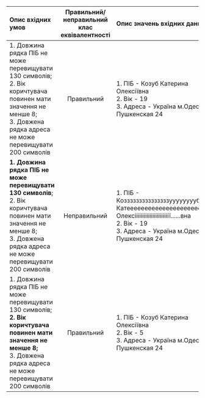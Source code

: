 |Опис вхідних умов|Правильний/неправильний клас еквівалентності|Опис значень вхідних даних|
|:-----|:-----:|:-----|
|1. Довжина рядка ПІБ не може перевищувати 130 символів;<br> 2. Вік коричтувача повинен мати значення не менше 8;<br> 3. Довжена рядка адреса не може перевищувати 200 символів|Правильний| 1. ПІБ - Козуб Катерина Олексіївна<br> 2. Вік - 19<br> 3. Адреса - Україна м.Одеса ул. Пушкенская 24|
|**1. Довжина рядка ПІБ не може перевищувати 130 символів**;<br> 2. Вік коричтувача повинен мати значення не менше 8;<br> 3. Довжена рядка адреса не може перевищувати 200 символів|Неправильний| 1. ПІБ - Козззззззззззззззууууууууб Катеееееееееееееееееееееерина Олексііііііііііііііііііііііії......вна<br> 2. Вік - 19<br> 3. Адреса - Україна м.Одеса ул. Пушкенская 24|
|1. Довжина рядка ПІБ не може перевищувати 130 символів;<br> **2. Вік коричтувача повинен мати значення не менше 8;**<br> 3. Довжена рядка адреса не може перевищувати 200 символів|Правильний| 1. ПІБ - Козуб Катерина Олексіївна<br> 2. Вік - 5<br> 3. Адреса - Україна м.Одеса ул. Пушкенская 24|
